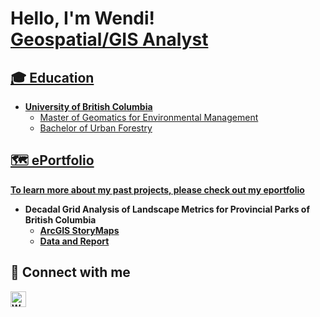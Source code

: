 <h1>Hello, I'm Wendi! <br/><a href="https://github.com/Wendiz3">Geospatial/GIS Analyst</a><a href="https://www.linkedin.com/in/wendi-zhang-7b815b198/"></h1>

<h2>🎓 Education</h2>
  
- <b>University of British Columbia</b>
  - Master of Geomatics for Environmental Management
  - Bachelor of Urban Forestry
  
<h2>🗺 ePortfolio</h2>
  
  <b>To learn more about my past projects, please check out my [eportfolio](https://github.com/Wendiz3/Portfolio.git)<b>

- <b>Decadal Grid Analysis of Landscape Metrics for Provincial Parks of British Columbia</b>
  - [ArcGIS StoryMaps](https://storymaps.arcgis.com/stories/5e7d3c5ab62c417d8216964f617e2288)
  - [Data and Report](https://doi.org/10.5683/SP3/XEY9WU)

<h2>🔗 Connect with me</h2>

[<img align="left" alt="Wendi Zhang | LinkedIn" width="25px" src="https://cdn.jsdelivr.net/npm/simple-icons@v3/icons/linkedin.svg" />][linkedin]

[linkedin]: https://www.linkedin.com/in/wendi-zhang-7b815b198/
